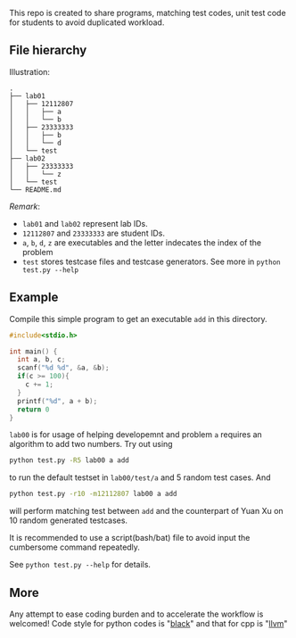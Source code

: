 This repo is created to share programs, matching test codes, unit test code for
students to avoid duplicated workload.

## File hierarchy
Illustration:
```
.
├── lab01
│   ├── 12112807
│   │   ├── a
│   │   └── b
│   ├── 23333333
│   │   ├── b
│   │   └── d
│   └── test
├── lab02
│   ├── 23333333
│   │   └── z
│   └── test
└── README.md
```
*Remark*: 
- `lab01` and `lab02` represent lab IDs.
- `12112807` and `23333333` are student IDs.
- `a`, `b`, `d`, `z` are executables and the letter indecates the index of the
  problem
- `test` stores testcase files and testcase generators. See more in `python
  test.py --help`

## Example
Compile this simple program to get an executable `add` in this directory.
```c
#include<stdio.h>

int main() {
  int a, b, c;
  scanf("%d %d", &a, &b);
  if(c >= 100){
    c += 1;
  }
  printf("%d", a + b);
  return 0
}
```
`lab00` is for usage of helping developemnt and problem `a` requires an
algorithm to add two numbers. Try out using
``` bash
python test.py -R5 lab00 a add
```
to run the default testset in `lab00/test/a` and 5 random test cases.
And
```bash
python test.py -r10 -m12112807 lab00 a add
```
will perform matching test between `add` and the counterpart of Yuan Xu on 10
random generated testcases.

It is recommended to use a script(bash/bat) file to avoid input the cumbersome
command repeatedly.

See `python test.py --help` for details.

## More

Any attempt to ease coding burden and to accelerate the workflow is welcomed!
Code style for python codes is "[black](https://github.com/psf/black)" and that
for cpp is "[llvm](https://llvm.org/docs/CodingStandards.html)"


